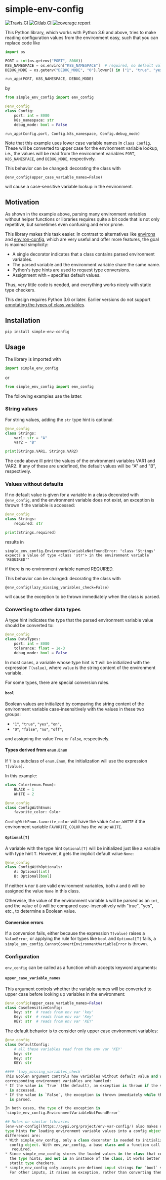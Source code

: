 # simple-env-config

[![Travis CI](https://travis-ci.com/freininghaus/simple_env_config.svg?branch=master)](https://travis-ci.com/freininghaus/simple_env_config)
[![Gitlab CI](https://gitlab.com/freininghaus/simple_env_config/badges/master/pipeline.svg)](https://gitlab.com/freininghaus/simple_env_config/-/pipelines)
[![coverage report](https://gitlab.com/freininghaus/simple_env_config/badges/master/coverage.svg)](https://gitlab.com/freininghaus/simple_env_config/-/commits/master)

This Python library, which works with Python 3.6 and above, tries to make
reading configuration values from the environment easy, such that you can
replace code like

```python
import os

PORT = int(os.getenv("PORT", 8080))
K8S_NAMESPACE = os.environ["K8S_NAMESPACE"]  # required, no default value
DEBUG_MODE = os.getenv("DEBUG_MODE", "0").lower() in ("1", "true", "yes", "on")

run_app(PORT, K8S_NAMESPACE, DEBUG_MODE)
```

by

```python
from simple_env_config import env_config

@env_config
class Config:
    port: int = 8080
    k8s_namespace: str
    debug_mode: bool = False

run_app(Config.port, Config.k8s_namespace, Config.debug_mode)
```
Note that this example uses lower case variable names in `class Config`. These
will be converted to upper case for the environment variable lookup, i.e., the
values will be read from the environment variables `PORT`, `K8S_NAMESPACE`, and
`DEBUG_MODE`, respectively.

This behavior can be changed: decorating the class with 

    @env_config(upper_case_variable_names=False)

will cause a case-sensitive variable lookup in the environment.

## Motivation
As shown in the example above, parsing many environment variables without
helper functions or libraries requires quite a bit code that is not only
repetitive, but sometimes even confusing and error prone.

This library makes this task easier. In contrast to alternatives like
[environs](https://pypi.org/project/environs/) and
[environ-config](https://pypi.org/project/environ-config/), which are very
useful and offer more features, the goal is maximal simplicity:
* A single decorator indicates that a class contains parsed environment
 variables.
* The parsed variable and the environment variable share the same name.
* Python's type hints are used to request type conversions.
* Assignment with `=` specifies default values.

Thus, very little code is needed, and everything works nicely with static type
checkers.

This design requires Python 3.6 or later. Earlier versions do not support
[annotating the types of class variables](https://docs.python.org/3/whatsnew/3.6.html#whatsnew36-pep526).

## Installation
```bash
pip install simple-env-config
```
## Usage

The library is imported with
```python
import simple_env_config
```
or
```python
from simple_env_config import env_config
```
The following examples use the latter.

### String values
For string values, adding the `str` type hint is optional:
```python
@env_config
class Strings:
    var1: str = "A"
    var2 = "B"

print(Strings.VAR1, Strings.VAR2)
```
The code above ill print the values of the environment variables VAR1 and VAR2.
If any of these are undefined, the default values will be "A" and "B",
respectively.

### Values without defaults
If no default value is given for a variable in a class decorated with
`@env_config`, and the environment variable does not exist, an exception is
thrown if the variable is accessed:
```python
@env_config
class Strings:
    required: str

print(Strings.required)
```
results in
```
simple_env_config.EnvironmentVariableNotFoundError: "class 'Strings' expects a value of type <class 'str'> in the environment variable 'REQUIRED'"
```
if there is no environment variable named REQUIRED.

This behavior can be changed: decorating the class with

    @env_config(lazy_missing_variables_check=False)

will cause the exception to be thrown immediately when the class is parsed.

### Converting to other data types
A type hint indicates the type that the parsed environment variable value should
be converted to:
```python
@env_config
class DataTypes:
    port: int = 8080
    tolerance: float = 1e-3
    debug_mode: bool = False
```
In most cases, a variable whose type hint is `T` will be initialized with the
expression `T(value)`, where `value` is the string content of the environment
variable.

For some types, there are special conversion rules.

#### `bool` 
Boolean values are initialized by comparing the string content of the
environment variable case-insensitively with the values in these two groups:
  * `"1"`, `"true"`, `"yes"`, `"on"`,
  * `"0"`, `"false"`, `"no"`, `"off"`,

and assigning the value `True` or `False`, respectively.

#### Types derived from `enum.Enum`
If `T` is a subclass of `enum.Enum`, the initialization will use the
expression `T[value]`.

In this example:

```python
class Color(enum.Enum):
    BLACK = 1
    WHITE = 2

@env_config
class ConfigWithEnum:
    favorite_color: Color
``` 
`ConfigWithEnum.favorite_color` will have the value `Color.WHITE` if the
 environment variable `FAVORITE_COLOR` has the value `WHITE`.

#### `Optional[T]`
A variable with the type hint `Optional[T]` will be initialized just like a
variable with type hint `T`. However, it gets the implicit default value `None`:

```python
@env_config
class ConfigWithOptionals:
    A: Optional[int]
    B: Optional[bool]
```
If neither `A` nor `B` are valid environment variables, both `A` and `B` will
be assigned the value `None` in this class.

Otherwise, the value of the environment variable `A` will be parsed as an `int`,
and the value of `B` will be compared case-insensitively with "true", "yes",
etc., to determine a Boolean value.

#### Conversion errors
If a conversion fails, either because the expression `T(value)` raises a
`ValueError`, or applying the rule for types like `bool` and `Optional[T]`
fails, a `simple_env_config.CannotConvertEnvironmentVariableError` is thrown.

### Configuration
`env_config` can be called as a function which accepts keyword arguments:

#### `upper_case_variable_names`
This argument controls whether the variable names
will be converted to upper case before looking up variables in the environment:
```python
@env_config(upper_case_variable_names=False)
class CaseSensitiveConfig:
    key: str  # reads from env var 'key'
    Key: str  # reads from env var 'Key'
    KEY: str  # reads from env var 'KEY'
```
The default behavior is to consider only upper case environment variables:
```python
@env_config
class DefaultConfig:
    # all these variables read from the env var 'KEY'
    key: str
    Key: str
    KEY: str

#### `lazy_missing_variables_check`
This Boolen argument controls how variables without default value and without
corresponding environment variables are handled:
* If the value is `True` (the default), an exception is thrown if the variable
  is accessed.
* If the value is `False`, the exception is thrown immediately while the class
  is parsed.

In both cases, the type of the exception is
`simple_env_config.EnvironmentVariableNotFoundError`

## Notes on similar libraries
[env-var-config](https://pypi.org/project/env-var-config/) also makes use of
type hints for loading environment variable values into a config object. Notable
differences are:
* With simple_env_config, only a class decorator is needed to initialize the
  config object. With env_var_config, a base class and a function call are
   required.
* Since simple_env_config stores the loaded values in the class that contains
  the type hints, and not in an instance of the class, it works better with
  static type checkers.
* simple_env_config only accepts pre-defined input strings for `bool` values.
  For other inputs, it raises an exception, rather than converting them `False`.
 
